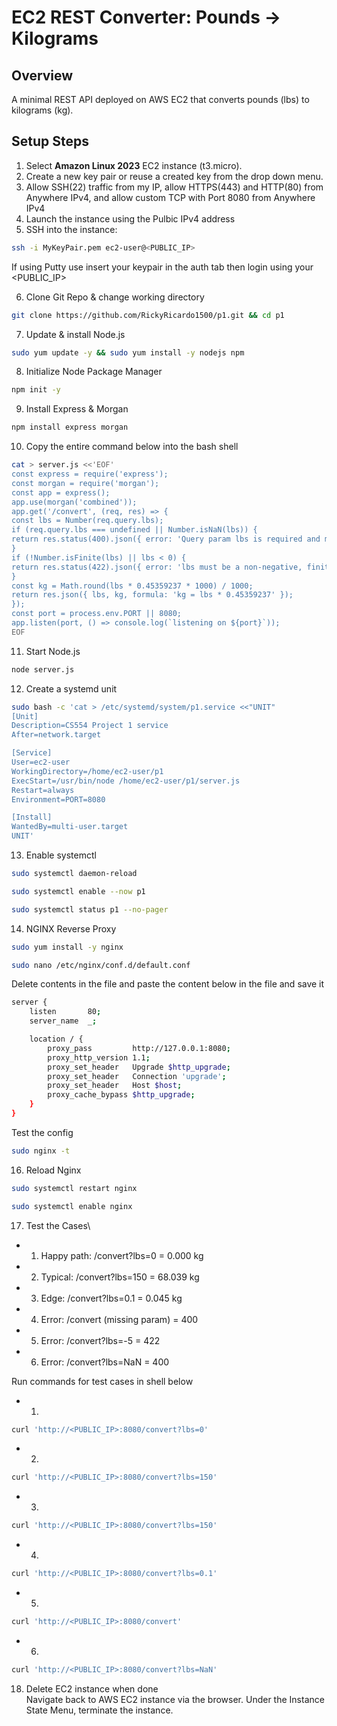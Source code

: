 # EC2 REST Converter: Pounds → Kilograms

## Overview
A minimal REST API deployed on AWS EC2 that converts pounds (lbs) to kilograms (kg).

## Setup Steps
1. Select **Amazon Linux 2023** EC2 instance (t3.micro).
2. Create a new key pair or reuse a created key from the drop down menu.
3. Allow SSH(22) traffic from my IP, allow HTTPS(443) and HTTP(80) from Anywhere IPv4, and allow custom TCP with Port 8080 from Anywhere IPv4
4. Launch the instance using the Pulbic IPv4 address
5. SSH into the instance:
```bash
ssh -i MyKeyPair.pem ec2-user@<PUBLIC_IP>
```
If using Putty use insert your keypair in the auth tab then login using your <PUBLIC_IP>

6. Clone Git Repo & change working directory
```bash
git clone https://github.com/RickyRicardo1500/p1.git && cd p1
```
7. Update & install Node.js
```bash
sudo yum update -y && sudo yum install -y nodejs npm
```
8. Initialize Node Package Manager
```bash
npm init -y
```
9. Install Express & Morgan
```bash
npm install express morgan
```
10. Copy the entire command below into the bash shell
```bash
cat > server.js <<'EOF'
const express = require('express');
const morgan = require('morgan');
const app = express();
app.use(morgan('combined'));
app.get('/convert', (req, res) => {
const lbs = Number(req.query.lbs);
if (req.query.lbs === undefined || Number.isNaN(lbs)) {
return res.status(400).json({ error: 'Query param lbs is required and must be a number' });
}
if (!Number.isFinite(lbs) || lbs < 0) {
return res.status(422).json({ error: 'lbs must be a non-negative, finite number' });
}
const kg = Math.round(lbs * 0.45359237 * 1000) / 1000;
return res.json({ lbs, kg, formula: 'kg = lbs * 0.45359237' });
});
const port = process.env.PORT || 8080;
app.listen(port, () => console.log(`listening on ${port}`));
EOF
```
11. Start Node.js
```bash
node server.js
```
12. Create a systemd unit
```bash
sudo bash -c 'cat > /etc/systemd/system/p1.service <<"UNIT"
[Unit]
Description=CS554 Project 1 service
After=network.target

[Service]
User=ec2-user
WorkingDirectory=/home/ec2-user/p1
ExecStart=/usr/bin/node /home/ec2-user/p1/server.js
Restart=always
Environment=PORT=8080

[Install]
WantedBy=multi-user.target
UNIT'
```
13. Enable systemctl
```bash
sudo systemctl daemon-reload
```
```bash
sudo systemctl enable --now p1
```
```bash
sudo systemctl status p1 --no-pager
```
14. NGINX Reverse Proxy
```bash
sudo yum install -y nginx
```
```bash
sudo nano /etc/nginx/conf.d/default.conf
```
Delete contents in the file and paste the content below in the file and save it
```bash
server {
    listen       80;
    server_name  _;

    location / {
        proxy_pass         http://127.0.0.1:8080;
        proxy_http_version 1.1;
        proxy_set_header   Upgrade $http_upgrade;
        proxy_set_header   Connection 'upgrade';
        proxy_set_header   Host $host;
        proxy_cache_bypass $http_upgrade;
    }
}
```
Test the config
```bash
sudo nginx -t
```
16. Reload Nginx
```bash
sudo systemctl restart nginx
```
```bash
sudo systemctl enable nginx
```
17. Test the Cases\
- 1. Happy path: /convert?lbs=0 = 0.000 kg
- 2. Typical: /convert?lbs=150 = 68.039 kg
- 3. Edge: /convert?lbs=0.1 = 0.045 kg
- 4. Error: /convert (missing param) = 400
- 5. Error: /convert?lbs=-5 = 422
- 6. Error: /convert?lbs=NaN = 400

Run commands for test cases in shell below
- 1.
```bash
curl 'http://<PUBLIC_IP>:8080/convert?lbs=0'
```
- 2.
```bash
curl 'http://<PUBLIC_IP>:8080/convert?lbs=150'
```
- 3.
```bash
curl 'http://<PUBLIC_IP>:8080/convert?lbs=150'
```
- 4.
```bash
curl 'http://<PUBLIC_IP>:8080/convert?lbs=0.1'
```
- 5.
```bash
curl 'http://<PUBLIC_IP>:8080/convert'
```
- 6.
```bash
curl 'http://<PUBLIC_IP>:8080/convert?lbs=NaN'
```
18. Delete EC2 instance when done\
    Navigate back to AWS EC2 instance via the browser. Under the Instance State Menu, terminate the instance.

